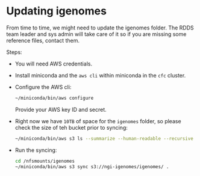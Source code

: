 # Updating igenomes

From time to time, we might need to update the igenomes folder.
The RDDS team leader and sys admin will take care of it so if you are missing some reference files, contact them.

Steps:

* You will need AWS credentials.
* Install miniconda and the `aws cli` within miniconda in the `cfc` cluster.
* Configure the AWS cli:

  ```bash
  ~/miniconda/bin/aws configure
  ```

  Provide your AWS key ID and secret.

* Right now we have `10TB` of space for the `igenomes` folder, so please check the size of teh bucket prior to syncing:

  ```bash
  ~/miniconda/bin/aws s3 ls --summarize --human-readable --recursive s3://ngi-igenomes/igenomes/ | grep 'Total Size'
  ```

* Run the syncing:

  ```bash
  cd /nfsmounts/igenomes
  ~/miniconda/bin/aws s3 sync s3://ngi-igenomes/igenomes/ .
  ```
